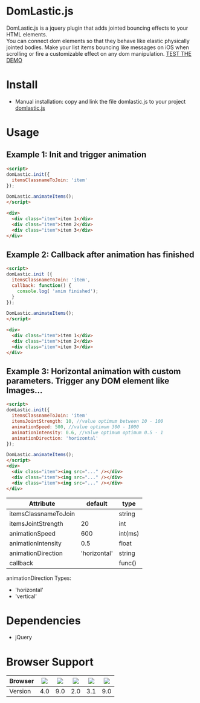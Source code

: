 # DomLastic.js

DomLastic.js is a jquery plugin that adds jointed bouncing effects to your HTML elements.    
You can connect dom elements so that they behave like elastic physically jointed bodies.
Make your list items bouncing like messages on iOS when scrolling or fire a customizable effect on any dom manipulation.
<a target="_blank" href="http://www.ymc.ch/sandbox/domlastic/demo/index.html">TEST THE DEMO</a>

<!-- <a target="_blank" href="http://www.ymc.ch/sandbox/domlastic/demo/index.html"> -->
<!-- <img src="http://www.ymc.ch/sandbox/clickspark/sparkling-demo-1.11.0.gif"></a> -->

# Install

<!-- - Installation with <a target="_blank" href="https://www.npmjs.com/package/domlastic">npm</a>: packagename "domlastic"    
`$ npm install domlastic`

- Installation with <a target="_blank" href="https://libraries.io/bower/domlastic">bower.io</a>: packagename "domlastic"    
`$ bower install domlastic` -->

- Manual installation: copy and link the file domlastic.js to your project    
[domlastic.js][1]

 [1]: https://github.com/ymc-thzi/domlastic/blob/master/dist/domlastic.js


# Usage

## Example 1: Init and trigger animation

```html
<script>
domLastic.init({
  itemsClassnameToJoin: 'item'
});

DomLastic.animateItems();
</script>

<div>
  <div class="item">item 1</div>
  <div class="item">item 2</div>
  <div class="item">item 3</div>
</div>
```

## Example 2: Callback after animation has finished


```html
<script>
domLastic.init ({
  itemsClassnameToJoin: 'item',
  callback: function() {
    console.log( 'anim finished');
  }
});

DomLastic.animateItems();
</script>

<div>
  <div class="item">item 1</div>
  <div class="item">item 2</div>
  <div class="item">item 3</div>
</div>
```


## Example 3: Horizontal animation with custom parameters. Trigger any DOM element like Images...

```html
<script>
domLastic.init({
  itemsClassnameToJoin: 'item'
  itemsJointStrength: 10, //value optimum between 10 - 100
  animationSpeed: 500, //value optimum 300 - 1000
  animationIntensity: 0.6, //value optimum optimum 0.5 - 1
  animationDirection: 'horizontal'
});

DomLastic.animateItems();
</script>
<div>
  <div class="item"><img src="..." /></div>
  <div class="item"><img src="..." /></div>
  <div class="item"><img src="..." /></div>
</div>
```

| Attribute             | default       | type   |
| --------------------- | ------------- | -----  |
| itemsClassnameToJoin  |               | string |
| itemsJointStrength    | 20            | int    |
| animationSpeed        | 600           | int(ms)|
| animationIntensity    | 0.5           | float  |
| animationDirection    | 'horizontal'  | string |
| callback              |               | func() |

animationDirection Types:

* 'horizontal'
* 'vertical'

# Dependencies
* jQuery

# Browser Support
| Browser  | <img src="http://www.w3schools.com/images/compatible_chrome.gif">  | <img src="http://www.w3schools.com/images/compatible_ie.gif"> | <img src="http://www.w3schools.com/images/compatible_firefox.gif"> | <img src="http://www.w3schools.com/images/compatible_safari.gif"> | <img src="http://www.w3schools.com/images/compatible_opera.gif"> |
| -------- | -------------------------------------------------------------------| --------------------------------------------------------------|--------------------------------------------------------------------|-------------------------------------------------------------------|------------------------------------------------------------------|
| Version  | 4.0                                                                | 9.0                                                           | 2.0                                                                | 3.1                                                               | 9.0                                                              |
